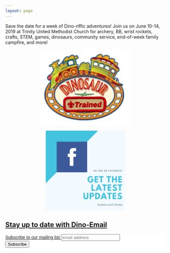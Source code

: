 ```yaml
---
layout: page
---
```


Save the date for a week of Dino-riffic adventures!  Join us on June 10-14, 2019 at Trinity United Methodist Church for archery, BB, wrist rockets, crafts, STEM, games, dinosaurs, community service, end-of-week family campfire, and more!

<p align="center"><a href="http://bit.ly/2UrlZF1"><img border="0" alt="Get Dinosaur Trained" src="/public/content/images/get-dinosaur-trained.png" /></a></p>

<p align="center"><a href="https://www.facebook.com/CTDCamp/"><img width="250" height="250" alt="We are on Facebook!" src="/public/content/images/onfacebook.png" border="0" /></p>

<h2>Stay up to date with Dino-Email</h2>

<!-- Begin Mailchimp Signup Form -->
<link href="//cdn-images.mailchimp.com/embedcode/slim-10_7.css" rel="stylesheet" type="text/css">
<style type="text/css">
	#mc_embed_signup{background:#fff; clear:left; font:14px Helvetica,Arial,sans-serif; }
	/* Add your own Mailchimp form style overrides in your site stylesheet or in this style block.
	   We recommend moving this block and the preceding CSS link to the HEAD of your HTML file. */
</style>
<div id="mc_embed_signup">
<form action="https://crosstimbersdistrict.us20.list-manage.com/subscribe/post?u=891c0ef10c4e37d9e4be81b22&amp;id=9952788ab8" method="post" id="mc-embedded-subscribe-form" name="mc-embedded-subscribe-form" class="validate" target="_blank" novalidate>
    <div id="mc_embed_signup_scroll">
	<label for="mce-EMAIL">Subscribe to our mailing list</label>
	<input type="email" value="" name="EMAIL" class="email" id="mce-EMAIL" placeholder="email address" required>
    <!-- real people should not fill this in and expect good things - do not remove this or risk form bot signups-->
    <div style="position: absolute; left: -5000px;" aria-hidden="true"><input type="text" name="b_891c0ef10c4e37d9e4be81b22_9952788ab8" tabindex="-1" value=""></div>
    <div class="clear"><input type="submit" value="Subscribe" name="subscribe" id="mc-embedded-subscribe" class="button"></div>
    </div>
</form>
</div>

<!--End mc_embed_signup-->
